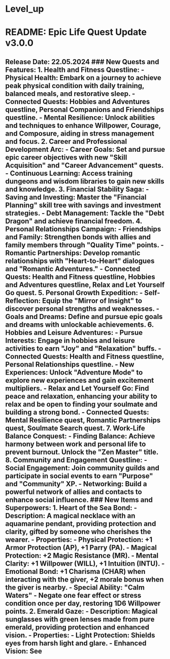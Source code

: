 # Level_up
# README: Epic Life Quest Update v3.0.0 
## Release Date: 22.05.2024 ### New Quests and Features: 1. **Health and Fitness Questline:** - **Physical Health:** Embark on a journey to achieve peak physical condition with daily training, balanced meals, and restorative sleep. - **Connected Quests:** Hobbies and Adventures questline, Personal Companions and Friendships questline. - **Mental Resilience:** Unlock abilities and techniques to enhance Willpower, Courage, and Composure, aiding in stress management and focus. 2. **Career and Professional Development Arc:** - **Career Goals:** Set and pursue epic career objectives with new "Skill Acquisition" and "Career Advancement" quests. - **Continuous Learning:** Access training dungeons and wisdom libraries to gain new skills and knowledge. 3. **Financial Stability Saga:** - **Saving and Investing:** Master the "Financial Planning" skill tree with savings and investment strategies. - **Debt Management:** Tackle the "Debt Dragon" and achieve financial freedom. 4. **Personal Relationships Campaign:** - **Friendships and Family:** Strengthen bonds with allies and family members through "Quality Time" points. - **Romantic Partnerships:** Develop romantic relationships with "Heart-to-Heart" dialogues and "Romantic Adventures." - **Connected Quests:** Health and Fitness questline, Hobbies and Adventures questline, Relax and Let Yourself Go quest. 5. **Personal Growth Expedition:** - **Self-Reflection:** Equip the "Mirror of Insight" to discover personal strengths and weaknesses. - **Goals and Dreams:** Define and pursue epic goals and dreams with unlockable achievements. 6. **Hobbies and Leisure Adventures:** - **Pursue Interests:** Engage in hobbies and leisure activities to earn "Joy" and "Relaxation" buffs. - **Connected Quests:** Health and Fitness questline, Personal Relationships questline. - **New Experiences:** Unlock "Adventure Mode" to explore new experiences and gain excitement multipliers. - **Relax and Let Yourself Go:** Find peace and relaxation, enhancing your ability to relax and be open to finding your soulmate and building a strong bond. - **Connected Quests:** Mental Resilience quest, Romantic Partnerships quest, Soulmate Search quest. 7. **Work-Life Balance Conquest:** - **Finding Balance:** Achieve harmony between work and personal life to prevent burnout. Unlock the "Zen Master" title. 8. **Community and Engagement Questline:** - **Social Engagement:** Join community guilds and participate in social events to earn "Purpose" and "Community" XP. - **Networking:** Build a powerful network of allies and contacts to enhance social influence. ### New Items and Superpowers: 1. **Heart of the Sea Bond:** - **Description:** A magical necklace with an aquamarine pendant, providing protection and clarity, gifted by someone who cherishes the wearer. - **Properties:** - Physical Protection: +1 Armor Protection (AP), +1 Parry (PA). - Magical Protection: +2 Magic Resistance (MR). - Mental Clarity: +1 Willpower (WILL), +1 Intuition (INTU). - Emotional Bond: +1 Charisma (CHAR) when interacting with the giver, +2 morale bonus when the giver is nearby. - Special Ability: "Calm Waters" - Negate one fear effect or stress condition once per day, restoring 1D6 Willpower points. 2. **Emerald Gaze:** - **Description:** Magical sunglasses with green lenses made from pure emerald, providing protection and enhanced vision. - **Properties:** - Light Protection: Shields eyes from harsh light and glare. - Enhanced Vision: See
